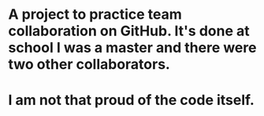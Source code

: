 # A project to practice team collaboration on GitHub. It's done at school I was a master and there were two other collaborators.
# I am not that proud of the code itself.
